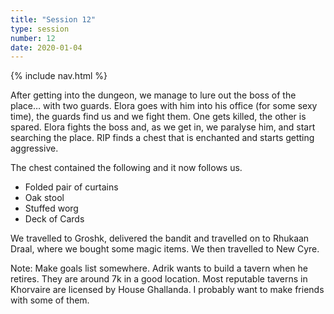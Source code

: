 ```yaml
---
title: "Session 12"
type: session
number: 12
date: 2020-01-04
---
```


{% include nav.html %}

After getting into the dungeon, we manage to lure out the boss of the place… with two guards. Elora goes with him into his office (for some sexy time), the guards find us and we fight them. One gets killed, the other is spared. Elora fights the boss and, as we get in, we paralyse him, and start searching the place. RIP finds a chest that is enchanted and starts getting aggressive.

The chest contained the following and it now follows us.

- Folded pair of curtains
- Oak stool
- Stuffed worg
- Deck of Cards

We travelled to Groshk, delivered the bandit and travelled on to Rhukaan Draal, where we bought some magic items. We then travelled to New Cyre.

Note: Make goals list somewhere.
Adrik wants to build a tavern when he retires. They are around 7k in a good location. Most reputable taverns in Khorvaire are licensed by House Ghallanda. I probably want to make friends with some of them.